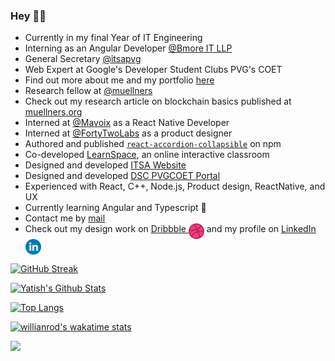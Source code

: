 ### Hey 👋🏽

- Currently in my final Year of IT Engineering
- Interning as an Angular Developer [@Bmore IT LLP](https://bmoreits.com/)
- General Secretary [@itsapvg](https://itsa-pvg.github.io/website2021/)
- Web Expert at Google's Developer Student Clubs PVG's COET
- Find out more about me and my portfolio [here](https://yatishkelkar.netlify.app/)
- Research fellow at [@muellners](https://github.com/muellners)
- Check out my research article on blockchain basics published at [muellners.org](https://research.muellners.org/indepth-overview-of-blockchain/)
- Interned at [@Mavoix](https://www.mavoix.in/) as a React Native Developer
- Interned at [@FortyTwoLabs](https://www.fortytwolabs.com/) as a product designer
- Authored and published [`react-accordion-collapsible`](https://www.npmjs.com/package/react-accordion-collapsible) on npm
- Co-developed [LearnSpace](http://dbms-front.herokuapp.com/registerlogin), an online interactive classroom
- Designed and developed [ITSA Website](https://itsa-pvg.github.io/website2021/)
- Designed and developed [DSC PVGCOET Portal](https://dscpvgcoet.github.io/)
- Experienced with React, C++, Node.js, Product design, ReactNative, and UX
- Currently learning Angular and Typescript 🚀
- Contact me by [mail](mailto:yatish1606@gmail.com)
- Check out my design work on [<span style="color: #OOOOFF">Dribbble</span> <img align=top src="https://github.com/yatish1606/yatish1606/blob/master/dribbble.png" alt="dribbble" width="25px"/>](https://dribbble.com/Yatish1606) and my profile on [<span style="color: #OOOOFF">LinkedIn</span> <img align=top src="https://github.com/yatish1606/yatish1606/blob/master/linkedin.png" alt="linkedin" width="25px"/>](https://www.linkedin.com/in/yatish-kelkar-850507190/)

 <!-- <span>&nbsp;&nbsp;  [<img src="https://github.com/yatish1606/yatish1606/blob/master/dribbble.png" alt="dribbble" width="35px"/>](https://dribbble.com/Yatish1606)  &nbsp; [<img src="https://github.com/yatish1606/yatish1606/blob/master/linkedin.png" alt="dribbble" width="35px"/>](https://www.linkedin.com/in/yatish-kelkar-850507190/)
 </span> -->



 
[![GitHub Streak](https://github-readme-streak-stats.herokuapp.com/?user=yatish1606&theme=black-ice&hide_border=true&stroke=151515)](https://git.io/streak-stats)

[![Yatish's Github Stats](https://github-readme-stats.vercel.app/api?username=yatish1606&show_icons=true&theme=dark&count_private=true&include_all_commits=true&hide_border=true)](https://github.com/anuraghazra/github-readme-stats)

[![Top Langs](https://github-readme-stats.vercel.app/api/top-langs/?username=yatish1606&layout=compact&langs_count=10&theme=dark&hide_border=true)](https://github.com/anuraghazra/github-readme-stats)
 
 [![willianrod's wakatime stats](https://github-readme-stats.vercel.app/api/wakatime?username=yatish1606&custom_title=WeeklyCoding&layout=compact&theme=dark&hide_border=true)](https://github.com/anuraghazra/github-readme-stats)

![](https://komarev.com/ghpvc/?username=yatish1606&color=202020&label=Profile+Views)
